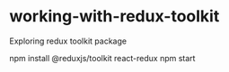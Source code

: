 # working-with-redux-toolkit
Exploring redux toolkit package

npm install @reduxjs/toolkit react-redux
npm start
